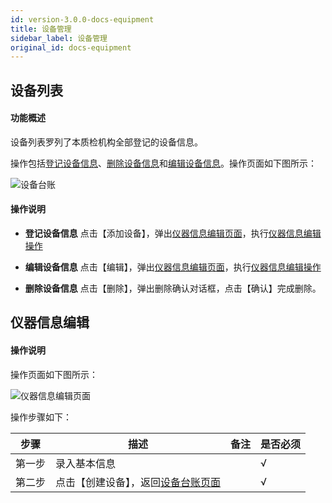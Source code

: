 ```yaml
---
id: version-3.0.0-docs-equipment
title: 设备管理
sidebar_label: 设备管理
original_id: docs-equipment
---
```


## 设备列表
#### 功能概述
设备列表罗列了本质检机构全部登记的设备信息。

操作包括[登记设备信息](#登记设备信息)、[删除设备信息](#删除设备信息)和[编辑设备信息](#编辑设备信息)。操作页面如下图所示：

 <html><span id='设备台账'></span></html>

![设备台账](http://datmfiles.ebookchain.org/1Jqrxv1wYzyLIMSChain-%E4%BB%AA%E5%99%A8%E8%AE%BE%E5%A4%87%E5%8F%B0%E8%B4%A6%E7%AE%A1%E7%90%86%E9%A1%B5%E9%9D%A2.png "设备台账")

#### 操作说明

 <html><span id='登记设备信息'></span></html>

- **登记设备信息** 点击【添加设备】，弹出[仪器信息编辑页面](#仪器信息编辑页面)，执行[仪器信息编辑操作](#仪器信息编辑) 

 <html><span id='编辑设备信息'></span></html>

- **编辑设备信息** 点击【编辑】，弹出[仪器信息编辑页面](#仪器信息编辑页面)，执行[仪器信息编辑操作](#仪器信息编辑) 

 <html><span id='删除设备信息'></span></html>

- **删除设备信息** 点击【删除】，弹出删除确认对话框，点击【确认】完成删除。

 <html><span id='仪器信息编辑'></span></html>

## 仪器信息编辑

#### 操作说明

 <html><span id='仪器信息编辑页面'></span></html>

操作页面如下图所示：

![仪器信息编辑页面](http://datmfiles.ebookchain.org/1Jqvjs3B4X0LIMSChain-%E4%BB%AA%E5%99%A8%E8%AE%BE%E5%A4%87%E5%8F%B0%E8%B4%A6-%E4%BB%AA%E5%99%A8%E4%BF%A1%E6%81%AF%E7%BC%96%E8%BE%91%E9%A1%B5%E9%9D%A2.png "仪器信息编辑页面")

操作步骤如下：

| 步骤 | 描述| 备注 |是否必须 | 
| ------ | --- | --- |--- |
| 第一步 | 录入基本信息    |     |  √ |  
| 第二步 | 点击【创建设备】，返回[设备台账页面](#设备台账)    |     |  √ |    

